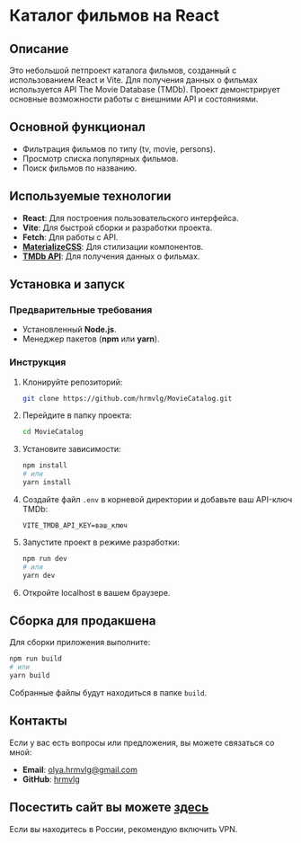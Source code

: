 # Каталог фильмов на React

## Описание

Это небольшой петпроект каталога фильмов, созданный с использованием React и Vite. Для получения данных о фильмах используется API The Movie Database (TMDb). Проект демонстрирует основные возможности работы с внешними API и состояниями.

## Основной функционал

- Фильтрация фильмов по типу (tv, movie, persons).
- Просмотр списка популярных фильмов.
- Поиск фильмов по названию.

## Используемые технологии

- **React**: Для построения пользовательского интерфейса.
- **Vite**: Для быстрой сборки и разработки проекта.
- **Fetch**: Для работы с API.
- [**MaterializeCSS**]((https://materializecss.com/about.html)): Для стилизации компонентов.
- [**TMDb API**](https://developer.themoviedb.org/docs/getting-started): Для получения данных о фильмах.

## Установка и запуск

### Предварительные требования

- Установленный **Node.js**.
- Менеджер пакетов (**npm** или **yarn**).

### Инструкция

1. Клонируйте репозиторий:
   ```bash
   git clone https://github.com/hrmvlg/MovieCatalog.git
   ```
2. Перейдите в папку проекта:
   ```bash
   cd MovieCatalog
   ```
3. Установите зависимости:
   ```bash
   npm install
   # или
   yarn install
   ```

4. Создайте файл `.env` в корневой директории и добавьте ваш API-ключ TMDb:
   ```
   VITE_TMDB_API_KEY=ваш_ключ
   ```

5. Запустите проект в режиме разработки:
   ```bash
   npm run dev
   # или
   yarn dev
   ```

6. Откройте localhost в вашем браузере.

## Сборка для продакшена

Для сборки приложения выполните:
```bash
npm run build
# или
yarn build
```

Собранные файлы будут находиться в папке `build`.

## Контакты

Если у вас есть вопросы или предложения, вы можете связаться со мной:

- **Email**: olya.hrmvlg@gmail.com
- **GitHub**: [hrmvlg](https://github.com/hrmvlg)


## **Посестить сайт вы можете [здесь](https://hrmvlg.github.io/MovieCatalog/)**
Если вы находитесь в России, рекомендую включить VPN.
